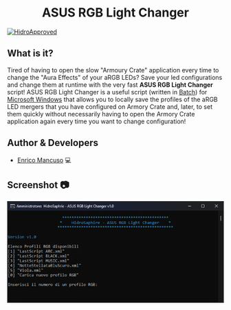 <div align="center">
  <h1>ASUS RGB Light Changer</h1>
</div>

[![HidroApproved](https://img.shields.io/badge/HidroSaphire-approved-blue)](https://github.com/HidroSaphire)

## What is it?
Tired of having to open the slow "Armoury Crate" application every time to change the "Aura Effects" of your aRGB LEDs?
Save your led configurations and change them at runtime with the very fast **ASUS RGB Light Changer** script!
ASUS RGB Light Changer is a useful script (written in [Batch]) for [Microsoft Windows] that allows you to locally save the profiles 
of the aRGB LED mergers that you have configured on Armory Crate and, later, to set them quickly without necessarily having to open 
the Armory Crate application again every time you want to change configuration!

## Author & Developers
 - [Enrico Mancuso] :computer:

## Screenshot :camera:
<div align="center">
	<img src="media/screenshot.png">
	<br>
</div>

[Enrico Mancuso]: https://github.com/HidroSaphire
[Batch]: https://en.wikipedia.org/wiki/Batch_file
[Microsoft Windows]: https://en.wikipedia.org/wiki/Windows_11
